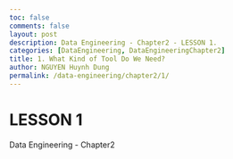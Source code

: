 ```yaml
---
toc: false
comments: false
layout: post
description: Data Engineering - Chapter2 - LESSON 1.
categories: [DataEngineering, DataEngineeringChapter2]
title: 1. What Kind of Tool Do We Need?
author: NGUYEN Huynh Dung
permalink: /data-engineering/chapter2/1/
---
```


# LESSON 1
Data Engineering - Chapter2 



